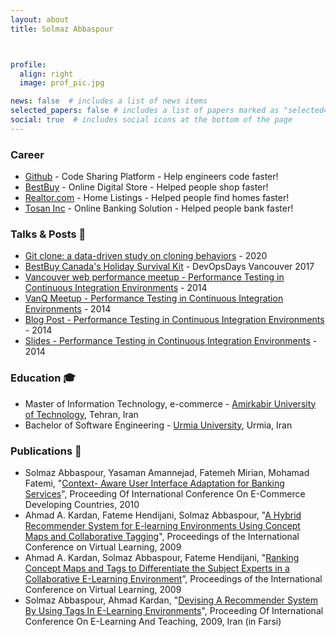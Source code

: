 ```yaml
---
layout: about
title: Solmaz Abbaspour



profile:
  align: right
  image: prof_pic.jpg

news: false  # includes a list of news items
selected_papers: false # includes a list of papers marked as "selected={true}"
social: true  # includes social icons at the bottom of the page
---
```


### Career
- [Github](https://www.github.com) - Code Sharing Platform - Help engineers code faster!
- [BestBuy](https://www.bestbuy.ca) - Online Digital Store - Helped people shop faster!
- [Realtor.com](https://www.realtor.com) - Home Listings - Helped people find homes faster!
- [Tosan Inc](https://www.tosan.com) - Online Banking Solution - Helped people bank faster!

### Talks & Posts 📢 
- [Git clone: a data-driven study on cloning behaviors](https://github.blog/2020-12-22-git-clone-a-data-driven-study-on-cloning-behaviors/) - 2020
- [BestBuy Canada's Holiday Survival Kit](https://youtu.be/JMks02IfRAU) - DevOpsDays Vancouver 2017
- [Vancouver web performance meetup - Performance Testing in Continuous Integration Environments](https://www.meetup.com/Vancouver-Web-Performance/events/168441422/) - 2014
- [VanQ Meetup - Performance Testing in Continuous Integration Environments](https://www.meetup.com/VanQ-Vancouver-Testing-and-Quality-Assurance-Group/events/145577052/) - 2014
- [Blog Post - Performance Testing in Continuous Integration Environments](https://techblog.realtor.com/performance-testing-in-continuous-integration-environments/) - 2014
- [Slides - Performance Testing in Continuous Integration Environments](https://prezi.com/ro1dcu09ng-y/performance-testing-in-continuous-integration-environments/) - 2014

### Education 🎓 
- Master of Information Technology, e-commerce - [Amirkabir University of Technology](http://aut.ac.ir/aut/), Tehran, Iran
- Bachelor of Software Engineering - [Urmia University](http://en.urmia.ac.ir/), Urmia, Iran

### Publications 📃 
- Solmaz Abbaspour, Yasaman Amannejad, Fatemeh Mirian, Mohamad Fatemi, "[Context- Aware User Interface Adaptation for Banking Services](https://www.civilica.com/Paper-ECDC05-ECDC05_025=CONTEXT-AWARE-USER-INTERFACE-ADAPTATION-FOR-BANKING-SERVICES.html)", Proceeding Of International Conference On E-Commerce Developing Countries, 2010
- Ahmad A. Kardan, Fateme Hendijani, Solmaz Abbaspour, "[A Hybrid Recommender System for E-learning Environments Using Concept Maps and Collaborative Tagging](https://www.researchgate.net/publication/228454656_A_Hybrid_Recommender_System_for_E-learning_Environments_Based_on_Concept_Maps_and_Collaborative_Tagging)", Proceedings of the International Conference on Virtual Learning, 2009
- Ahmad A. Kardan, Solmaz Abbaspour, Fateme Hendijani, "[Ranking Concept Maps and Tags to Differentiate the Subject Experts in a Collaborative E-Learning Environment](https://www.researchgate.net/publication/242567070_Ranking_Concept_Maps_and_Tags_to_Differentiate_the_Subject_Experts_in_a_Collaborative_E-Learning_Environment)”, Proceedings of the International Conference on Virtual Learning, 2009
- Solmaz Abbaspour, Ahmad Kardan, "[Devising A Recommender System By Using Tags In E-Learning Environments](file:///Users/solmazabbaspour/github/portfolio/app/views/pages/welcome.html#)", Proceeding Of International Conference On E-Learning And Teaching, 2009, Iran (in Farsi)
